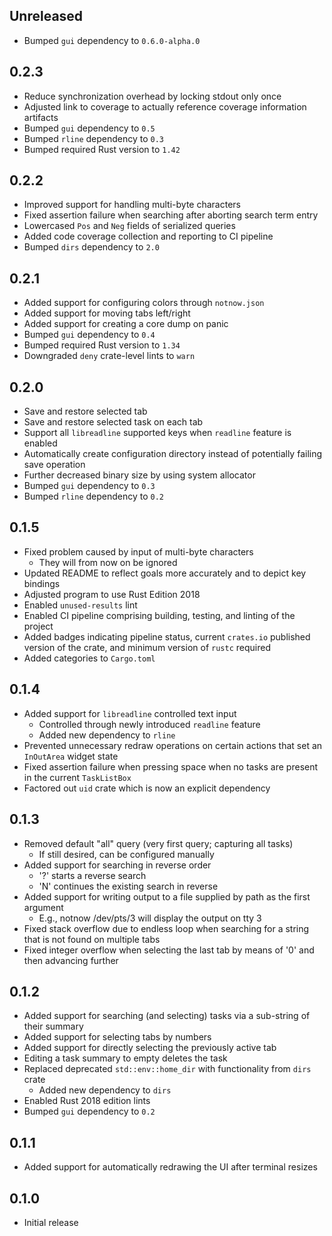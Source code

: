 Unreleased
----------
- Bumped `gui` dependency to `0.6.0-alpha.0`


0.2.3
-----
- Reduce synchronization overhead by locking stdout only once
- Adjusted link to coverage to actually reference coverage information
  artifacts
- Bumped `gui` dependency to `0.5`
- Bumped `rline` dependency to `0.3`
- Bumped required Rust version to `1.42`


0.2.2
-----
- Improved support for handling multi-byte characters
- Fixed assertion failure when searching after aborting search term entry
- Lowercased `Pos` and `Neg` fields of serialized queries
- Added code coverage collection and reporting to CI pipeline
- Bumped `dirs` dependency to `2.0`


0.2.1
-----
- Added support for configuring colors through `notnow.json`
- Added support for moving tabs left/right
- Added support for creating a core dump on panic
- Bumped `gui` dependency to `0.4`
- Bumped required Rust version to `1.34`
- Downgraded `deny` crate-level lints to `warn`


0.2.0
-----
- Save and restore selected tab
- Save and restore selected task on each tab
- Support all `libreadline` supported keys when `readline` feature is
  enabled
- Automatically create configuration directory instead of potentially
  failing save operation
- Further decreased binary size by using system allocator
- Bumped `gui` dependency to `0.3`
- Bumped `rline` dependency to `0.2`


0.1.5
-----
- Fixed problem caused by input of multi-byte characters
  - They will from now on be ignored
- Updated README to reflect goals more accurately and to depict key
  bindings
- Adjusted program to use Rust Edition 2018
- Enabled `unused-results` lint
- Enabled CI pipeline comprising building, testing, and linting of the
  project
- Added badges indicating pipeline status, current `crates.io` published
  version of the crate, and minimum version of `rustc` required
- Added categories to `Cargo.toml`


0.1.4
-----
- Added support for `libreadline` controlled text input
  - Controlled through newly introduced `readline` feature
  - Added new dependency to `rline`
- Prevented unnecessary redraw operations on certain actions that set
  an `InOutArea` widget state
- Fixed assertion failure when pressing space when no tasks are present
  in the current `TaskListBox`
- Factored out `uid` crate which is now an explicit dependency


0.1.3
-----
- Removed default "all" query (very first query; capturing all tasks)
  - If still desired, can be configured manually
- Added support for searching in reverse order
  - '?' starts a reverse search
  - 'N' continues the existing search in reverse
- Added support for writing output to a file supplied by path as the
  first argument
  - E.g., notnow /dev/pts/3 will display the output on tty 3
- Fixed stack overflow due to endless loop when searching for a string
  that is not found on multiple tabs
- Fixed integer overflow when selecting the last tab by means of '0' and
  then advancing further


0.1.2
-----
- Added support for searching (and selecting) tasks via a sub-string of
  their summary
- Added support for selecting tabs by numbers
- Added support for directly selecting the previously active tab
- Editing a task summary to empty deletes the task
- Replaced deprecated `std::env::home_dir` with functionality from
  `dirs` crate
  - Added new dependency to `dirs`
- Enabled Rust 2018 edition lints
- Bumped `gui` dependency to `0.2`


0.1.1
-----
- Added support for automatically redrawing the UI after terminal
  resizes


0.1.0
-----
- Initial release
